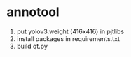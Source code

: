 # annotool
1. put yolov3.weight (416x416) in pjtlibs
2. install packages in requirements.txt
3. build qt.py


